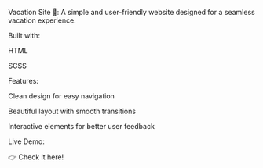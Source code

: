 Vacation Site 🌴: A simple and user-friendly website designed for a seamless vacation experience.

Built with:

HTML

SCSS

Features:

Clean design for easy navigation

Beautiful layout with smooth transitions

Interactive elements for better user feedback

Live Demo:

👉 Check it here!
